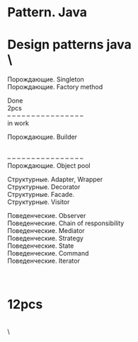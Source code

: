 # Pattern. Java  

Design patterns java  
\
==============================  
Порождающие. Singleton  
Порождающие. Factory method  

Done  
2pcs  
– – – – – – – – – – – – – – – –  
in work  

Порождающие. Builder  


\
– – – – – – – – – – – – – – – –  
Порождающие. Object pool  

Структурные. Adapter, Wrapper  
Структурные. Decorator  
Структурные. Facade.  
Структурные. Visitor  

Поведенческие. Observer  
Поведенческие. Chain of responsibility  
Поведенческие. Mediator  
Поведенческие. Strategy  
Поведенческие. State  
Поведенческие. Command  
Поведенческие. Iterator  

\
12pcs  
==============================  
\
\



